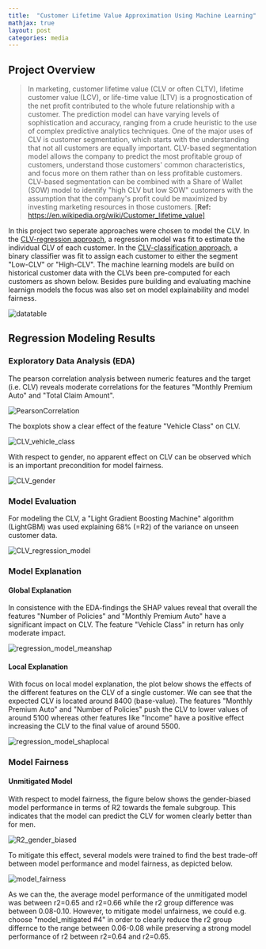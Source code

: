 ```yaml
---
title:  "Customer Lifetime Value Approximation Using Machine Learning"
mathjax: true
layout: post
categories: media
---
```



## Project Overview
>In marketing, customer lifetime value (CLV or often CLTV), lifetime customer value (LCV), or life-time value (LTV) is a prognostication of the net profit contributed to the whole future relationship with a customer. The prediction model can have varying levels of sophistication and accuracy, ranging from a crude heuristic to the use of complex predictive analytics techniques. One of the major uses of CLV is customer segmentation, which starts with the understanding that not all customers are equally important. CLV-based segmentation model allows the company to predict the most profitable group of customers, understand those customers' common characteristics, and focus more on them rather than on less profitable customers. CLV-based segmentation can be combined with a Share of Wallet (SOW) model to identify "high CLV but low SOW" customers with the assumption that the company's profit could be maximized by investing marketing resources in those customers. 
[**Ref:** https://en.wikipedia.org/wiki/Customer_lifetime_value]

In this project two seperate approaches were chosen to model the CLV. In the [CLV-regression approach](https://github.com/Sebastian1981/CustomerAnalytics_CLV/blob/main/CustomerLifetimeValue_Regression.ipynb), a regression model was fit to estimate the individual CLV of each customer. In the [CLV-classification approach](https://github.com/Sebastian1981/CustomerAnalytics_CLV/blob/main/CustomerLifetimeValue_Multiclass.ipynb), a binary classifier was fit to assign each customer to either the segment "Low-CLV" or "High-CLV". The machine learning models are build on historical customer data with the CLVs been pre-computed for each customers as shown below. Besides pure building and evaluating machine learnign models the focus was also set on model explainability and model fairness.

![datatable](https://user-images.githubusercontent.com/21213464/162038886-6a9c3d54-3a86-4b75-97a8-5086bfa248e6.jpg)



## Regression Modeling Results
### Exploratory Data Analysis (EDA)
The pearson correlation analysis between numeric features and the target (i.e. CLV) reveals moderate correlations for the features "Monthly Premium Auto" and "Total Claim Amount".

![PearsonCorrelation](https://user-images.githubusercontent.com/21213464/162038940-d67733dd-cb81-433e-a84e-283a8a5bd251.jpg)

The boxplots show a clear effect of the feature "Vehicle Class" on CLV.

![CLV_vehicle_class](https://user-images.githubusercontent.com/21213464/162039012-34c0ecdc-28c8-431a-ba5a-f5f4ad6d6488.jpg)

With respect to gender, no apparent effect on CLV can be observed which is an important precondition for model fairness.

![CLV_gender](https://user-images.githubusercontent.com/21213464/162006161-2ecb957d-bc22-45e4-8802-aef6b1db0d71.jpg)


### Model Evaluation
For modeling the CLV, a "Light Gradient Boosting Machine" algorithm (LightGBM) was used explaining 68% (=R2) of the variance on unseen customer data.

![CLV_regression_model](https://user-images.githubusercontent.com/21213464/162039110-b39b3007-e4c1-45cf-b9c4-64b4a9d43af2.jpg)

### Model Explanation 
#### Global Explanation
In consistence with the EDA-findings the SHAP values reveal that overall the features "Number of Policies" and "Monthly Premium Auto" have a significant impact on CLV. The feature "Vehicle Class" in return has only moderate impact. 

![regression_model_meanshap](https://user-images.githubusercontent.com/21213464/162039215-5eccbc03-4207-4cab-ae6a-e559bee784c7.jpg)

#### Local Explanation
With focus on local model explanation, the plot below shows the effects of the different features on the CLV of a single customer. We can see that the expected CLV is located around 8400 (base-value). The features "Monthly Premium Auto" and "Number of Policies" push the CLV to lower values of around 5100 whereas other features like "Income" have a positive effect increasing the CLV to the final value of around 5500.  

![regression_model_shaplocal](https://user-images.githubusercontent.com/21213464/162039242-0fa0f761-ae20-46d3-88a2-47e51f68adc3.jpg)


### Model Fairness
#### Unmitigated Model
With respect to model fairness, the figure below shows the gender-biased model performance in terms of R2 towards the female subgroup. This indicates that the model can predict the CLV for women clearly better than for men. 

![R2_gender_biased](https://user-images.githubusercontent.com/21213464/162387921-a631a8f2-e605-4f48-ab32-078867b98fb9.png)

To mitigate this effect, several models were trained to find the best trade-off between model performance and model fairness, as depicted below.

![model_fairness](https://user-images.githubusercontent.com/21213464/162388089-5449eebe-1ca1-4291-a78d-c9b43035491e.png)

As we can the, the average model performance of the unmitigated model was between r2=0.65 and r2=0.66 while the r2 group difference was between 0.08-0.10. However, to mitigate model unfairness, we could e.g. choose "model_mitigated #4" in order to clearly reduce the r2 group differnce to the range between 0.06-0.08 while preserving a strong model performance of r2 between r2=0.64 and r2=0.65.

